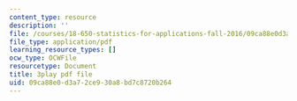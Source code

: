 ```yaml
---
content_type: resource
description: ''
file: /courses/18-650-statistics-for-applications-fall-2016/09ca88e0d3a72ce930a8bd7c8720b264_X-ix97pw0xY.pdf
file_type: application/pdf
learning_resource_types: []
ocw_type: OCWFile
resourcetype: Document
title: 3play pdf file
uid: 09ca88e0-d3a7-2ce9-30a8-bd7c8720b264
---
```

